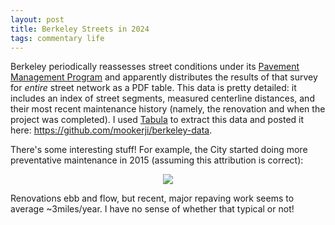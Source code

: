 ```yaml
---
layout: post
title: Berkeley Streets in 2024
tags: commentary life
---
```


Berkeley periodically reassesses street conditions under its [Pavement
Management Program][source_ptap_2023] and apparently distributes the results of
that survey for *entire* street network as a PDF table. This data is pretty
detailed: it includes an index of street segments, measured centerline
distances, and their most recent maintenance history (namely, the renovation and
when the project was completed). I used [Tabula][tabula] to extract this data
and posted it here: https://github.com/mookerji/berkeley-data.

There's some interesting stuff! For example, the City started doing more
preventative maintenance in 2015 (assuming this attribution is correct):

<div style="text-align: center;">
    <img src="https://github.com/mookerji/mookerji.github.io/assets/353255/66bed489-3ac7-41b6-bedd-6979878f55fd" style="max-width: 100%; height: auto;">
</div>

Renovations ebb and flow, but recent, major repaving work seems to average
~3miles/year. I have no sense of whether that typical or not!

[parcel_tax]: https://www.berkeleyside.org/2024/01/16/berkeley-2024-election-street-paving-parcel-tax
[safe_streets]: https://www.berkeleysafestreets.com/home
[data]: https://github.com/mookerji/berkeley-data
[source_ptap_2023]: https://berkeleyca.gov/sites/default/files/documents/City%20of%20Berkeley_2022%20PMP%20Update_PTAP%2023%20Final%20Report.pdf
[tabula]: https://tabula.technology/
